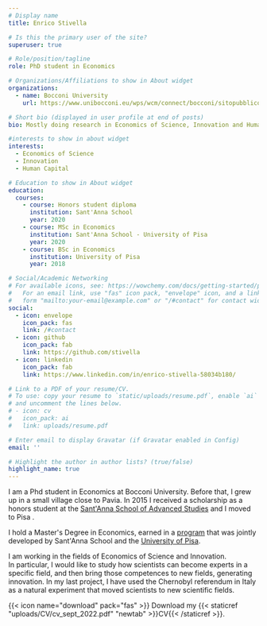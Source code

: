 ```yaml
---
# Display name
title: Enrico Stivella

# Is this the primary user of the site?
superuser: true

# Role/position/tagline
role: PhD student in Economics

# Organizations/Affiliations to show in About widget
organizations:
  - name: Bocconi University
    url: https://www.unibocconi.eu/wps/wcm/connect/bocconi/sitopubblico_en/navigation+tree/home/

# Short bio (displayed in user profile at end of posts)
bio: Mostly doing research in Economics of Science, Innovation and Human Capital. If not, playing basketball

#interests to show in about widget 
interests:
  - Economics of Science
  - Innovation
  - Human Capital

# Education to show in About widget
education:
  courses:
    - course: Honors student diploma
      institution: Sant'Anna School
      year: 2020
    - course: MSc in Economics
      institution: Sant'Anna School - University of Pisa
      year: 2020
    - course: BSc in Economics
      institution: University of Pisa
      year: 2018

# Social/Academic Networking
# For available icons, see: https://wowchemy.com/docs/getting-started/page-builder/#icons
#   For an email link, use "fas" icon pack, "envelope" icon, and a link in the
#   form "mailto:your-email@example.com" or "/#contact" for contact widget.
social:
  - icon: envelope
    icon_pack: fas
    link: /#contact
  - icon: github
    icon_pack: fab
    link: https://github.com/stivella
  - icon: linkedin
    icon_pack: fab
    link: https://www.linkedin.com/in/enrico-stivella-58034b180/

# Link to a PDF of your resume/CV.
# To use: copy your resume to `static/uploads/resume.pdf`, enable `ai` icons in `params.toml`,
# and uncomment the lines below.
# - icon: cv
#   icon_pack: ai
#   link: uploads/resume.pdf

# Enter email to display Gravatar (if Gravatar enabled in Config)
email: ''

# Highlight the author in author lists? (true/false)
highlight_name: true
---
```



I am a Phd student in Economics at Bocconi University. Before that, I grew up in a small village close to Pavia. In 2015 I received a scholarship as a honors student at the [Sant'Anna School of Advanced Studies](https://www.santannapisa.it/en) and I moved to Pisa .

I hold a Master's Degree in Economics, earned in a [program](https://mse.ec.unipi.it) that was jointly developed by Sant'Anna School and the [University of Pisa](https://www.ec.unipi.it).

I am working in the fields of Economics of Science and Innovation.\
In particular, I would like to study how scientists can become experts in a specific field, and then bring those competences to new fields, generating innovation.
In my last project, I have used the Chernobyl referendum in Italy as a natural experiment that moved scientists to new scientific fields.

{{< icon name="download" pack="fas" >}} Download my {{< staticref "uploads/CV/cv_sept_2022.pdf" "newtab" >}}CV{{< /staticref >}}.
